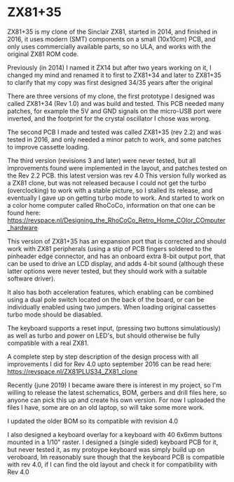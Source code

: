 ZX81+35
====

ZX81+35 is my clone of the Sinclair ZX81, started in 2014, and finished in 2016, it uses modern (SMT) components on a small (10x10cm) PCB, and only uses commercially available parts, so no ULA, and works with the original ZX81 ROM code.

Previously (in 2014) I named it ZX14 but after two years working on it, I changed my mind and renamed it to first to ZX81+34 and later to ZX81+35 to clarify that my copy was first designed 34/35 years after the original

There are three versions of my clone, the first prototype I designed was called ZX81+34 (Rev 1.0) and was build and tested. This PCB needed many patches, for example the 5V and GND signals on the micro-USB port were inverted, and the footprint for the crystal oscillator I chose was wrong.

The second PCB I made and tested was called ZX81+35 (rev 2.2) and was tested in 2016, and only needed a minor patch to work, and some patches to improve cassette loading. 

The third version (revisions 3 and later) were never tested, but all improvements found were implemented in the layout, and patches tested on the Rev 2.2 PCB. this latest version was rev 4.0
This version fully worked as a ZX81 clone, but was not released because I could not get the turbo (overclocking) to work with a stable picture, so I stalled its release, and eventually I gave up on getting turbo mode to work. And started to work on a color home computer called RhoCoCo, information on that one can be found here:
https://revspace.nl/Designing_the_RhoCoCo_Retro_Home_COlor_COmputer_hardware

This version of ZX81+35 has an expansion port that is corrected and should work with ZX81 peripherals (using a stip of PCB fingers soldered to the pinheader edge connector, and has an onboard extra 8-bit output port, that can be used to drive an LCD display, and adds 4-bit sound (although these latter options were never tested, but they should work with a suitable software driver).

It also has both acceleration features, which enabling can be combined using a dual pole switch located on the back of the board, or can be individually enabled using two jumpers. When loading original cassettes turbo mode should be diasabled.

The keyboard supports a reset input, (pressing two buttons simulatiously) as well as turbo and power on LED's, but should otherwise be fully compatible with a real ZX81.

A complete step by step description of the design process with all improvements I did for Rev 4.0 upto september 2016 can be read here:
https://revspace.nl/ZX81PLUS34_ZX81_clone

Recently (june 2019) I became aware there is interest in my project, so I'm willing to release the latest schematics, BOM, gerbers and drill files here, so anyone can pick this up and create his own version. For now I uploaded the files I have, some are on an old laptop, so will take some more work.

I updated the older BOM so its compatible with revision 4.0

I also designed a keyboard overlay for a keyboard with 40 6x6mm buttons mounted in a 1/10" raster.
I designed a (single sided) keyboard PCB for it, but never tested it, as my protoype keyboard was simply build up on veroboard, Iḿ reasonably sure though that the keyboard PCB is compatible with rev 4.0, if I can find the old layout and check it for compatibility with Rev 4.0


